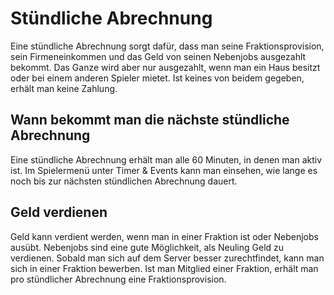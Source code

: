 # Stündliche Abrechnung

Eine stündliche Abrechnung sorgt dafür, dass man seine Fraktionsprovision, sein Firmeneinkommen und das Geld von seinen Nebenjobs ausgezahlt bekommt. Das Ganze wird aber nur ausgezahlt, wenn man ein Haus besitzt oder bei einem anderen Spieler mietet. Ist keines von beidem gegeben, erhält man keine Zahlung.

## Wann bekommt man die nächste stündliche Abrechnung
Eine stündliche Abrechnung erhält man alle 60 Minuten, in denen man aktiv ist. Im Spielermenü unter Timer & Events kann man einsehen, wie lange es noch bis zur nächsten stündlichen Abrechnung dauert.

## Geld verdienen
Geld kann verdient werden, wenn man in einer Fraktion ist oder Nebenjobs ausübt. Nebenjobs sind eine gute Möglichkeit, als Neuling Geld zu verdienen. Sobald man sich auf dem Server besser zurechtfindet, kann man sich in einer Fraktion bewerben. Ist man Mitglied einer Fraktion, erhält man pro stündlicher Abrechnung eine Fraktionsprovision.
